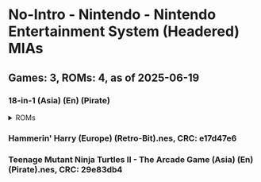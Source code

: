 # No-Intro - Nintendo - Nintendo Entertainment System (Headered) MIAs
## Games: 3, ROMs: 4, as of 2025-06-19

### 18-in-1 (Asia) (En) (Pirate)
<details>
<summary>ROMs</summary>

- 18-in-1 (Asia) (En) (Pirate).nes, CRC: be71f814
- 18-in-1 (Asia) (En) (Pirate).nes, CRC: e438a7d3
</details>

### Hammerin' Harry (Europe) (Retro-Bit).nes, CRC: e17d47e6
### Teenage Mutant Ninja Turtles II - The Arcade Game (Asia) (En) (Pirate).nes, CRC: 29e83db4
